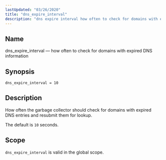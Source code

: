 ```yaml
---
lastUpdated: "03/26/2020"
title: "dns_expire_interval"
description: "dns expire interval how often to check for domains with expired DNS information dns expire interval 10 How often the garbage collector should check for domains with expired DNS entries and resubmit them for lookup The default is 10 seconds dns expire interval is valid in the global scope..."
---
```


<a name="conf.ref.dns_expire_interval"></a> 
## Name

dns_expire_interval — how often to check for domains with expired DNS information

## Synopsis

`dns_expire_interval = 10`

<a name="idp24289008"></a> 
## Description

How often the garbage collector should check for domains with expired DNS entries and resubmit them for lookup.

The default is `10` seconds.

<a name="idp24291808"></a> 
## Scope

`dns_expire_interval` is valid in the global scope.